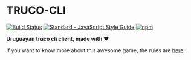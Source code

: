 TRUCO-CLI
=======================
[![Build Status](https://travis-ci.org/tavofigse/truco-cli.svg?branch=master)](https://travis-ci.org/tavofigse/truco-cli)
[![Standard - JavaScript Style Guide](https://img.shields.io/badge/code%20style-standard-brightgreen.svg)](http://standardjs.com/)
[![npm](https://img.shields.io/npm/l/express.svg)]()

**Uruguayan truco cli client, made with ❤️**

If you want to know more about this awesome game, the rules
are [here](https://es.wikipedia.org/wiki/Truco_uruguayo).
